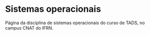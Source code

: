 # Sistemas operacionais

Página da disciplina de sistemas operacionais do curso de TADS, no campus CNAT do IFRN.
